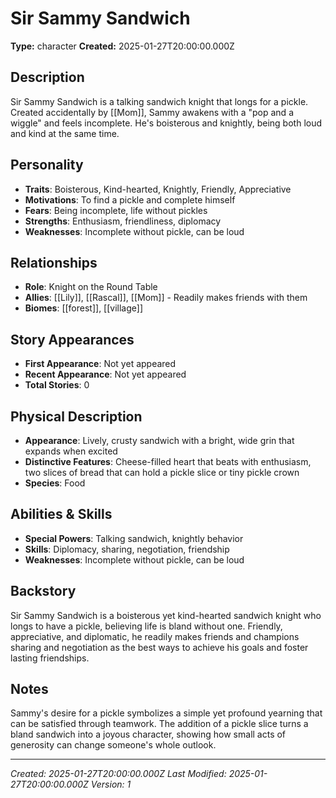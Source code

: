 # Sir Sammy Sandwich

**Type:** character
**Created:** 2025-01-27T20:00:00.000Z

## Description

Sir Sammy Sandwich is a talking sandwich knight that longs for a pickle. Created accidentally by [[Mom]], Sammy awakens with a "pop and a wiggle" and feels incomplete. He's boisterous and knightly, being both loud and kind at the same time.

## Personality

- **Traits**: Boisterous, Kind-hearted, Knightly, Friendly, Appreciative
- **Motivations**: To find a pickle and complete himself
- **Fears**: Being incomplete, life without pickles
- **Strengths**: Enthusiasm, friendliness, diplomacy
- **Weaknesses**: Incomplete without pickle, can be loud

## Relationships

- **Role**: Knight on the Round Table
- **Allies**: [[Lily]], [[Rascal]], [[Mom]] - Readily makes friends with them
- **Biomes**: [[forest]], [[village]]

## Story Appearances

- **First Appearance**: Not yet appeared
- **Recent Appearance**: Not yet appeared
- **Total Stories**: 0

## Physical Description

- **Appearance**: Lively, crusty sandwich with a bright, wide grin that expands when excited
- **Distinctive Features**: Cheese-filled heart that beats with enthusiasm, two slices of bread that can hold a pickle slice or tiny pickle crown
- **Species**: Food

## Abilities & Skills

- **Special Powers**: Talking sandwich, knightly behavior
- **Skills**: Diplomacy, sharing, negotiation, friendship
- **Weaknesses**: Incomplete without pickle, can be loud

## Backstory

Sir Sammy Sandwich is a boisterous yet kind-hearted sandwich knight who longs to have a pickle, believing life is bland without one. Friendly, appreciative, and diplomatic, he readily makes friends and champions sharing and negotiation as the best ways to achieve his goals and foster lasting friendships.

## Notes

Sammy's desire for a pickle symbolizes a simple yet profound yearning that can be satisfied through teamwork. The addition of a pickle slice turns a bland sandwich into a joyous character, showing how small acts of generosity can change someone's whole outlook.

---
*Created: 2025-01-27T20:00:00.000Z*
*Last Modified: 2025-01-27T20:00:00.000Z*
*Version: 1*
